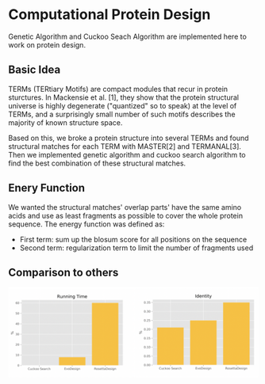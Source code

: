 # Computational Protein Design
Genetic Algorithm and Cuckoo Seach Algorithm are implemented here to work on protein design.

## Basic Idea
TERMs (TERtiary Motifs) are compact modules that recur in protein sturctures. In Mackensie et al. [1], they show that the protein structural universe is highly degenerate ("quantized" so to speak) at the level of TERMs, and a surprisingly small number of such motifs describes the majority of known structure space.

Based on this, we broke a protein structure into several TERMs and found structural matches for each TERM with MASTER[2] and TERMANAL[3]. Then we implemented genetic algorithm and cuckoo search algorithm to find the best combination of these structural matches.

## Enery Function
We wanted the structural matches' overlap parts' have the same amino acids and use as least fragments as possible to cover the whole protein sequence.
The energy function was defined as:

- First term: sum up the blosum score for all positions on the sequence
- Second term: regularization term to limit the number of fragments used

## Comparison to others
![](https://github.com/dandanpeng/ComputationalProteinDesign/blob/master/comparison.png)
